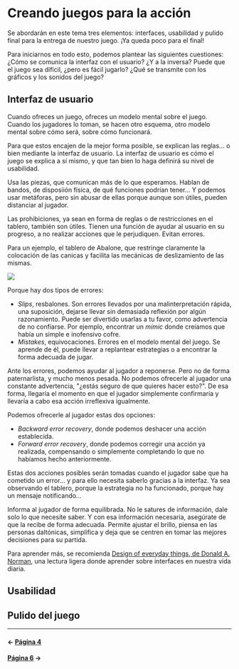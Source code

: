 # Creando juegos para la acción

Se abordarán en este tema tres elementos: interfaces, usabilidad y pulido final para la entrega de nuestro juego. ¡Ya queda poco para el final!

Para iniciarnos en todo esto, podemos plantear las siguientes cuestiones: ¿Cómo se comunica la interfaz con el usuario? ¿Y a la inversa?
Puede que el juego sea difícil, ¿pero es fácil jugarlo?
¿Qué se transmite con los gráficos y los sonidos del juego?

## Interfaz de usuario

Cuando ofreces un juego, ofreces un modelo mental sobre el juego. Cuando los jugadores lo toman, se hacen otro esquema, otro modelo mental sobre cómo será, sobre cómo funcionará.

Para que estos encajen de la mejor forma posible, se explican las reglas... o bien mediante la interfaz de usuario. La interfaz de usuario es cómo el juego se explica a sí mismo, y que tan bien lo haga definirá su nivel de usabilidad.

Usa las piezas, que comunican más de lo que esperamos. Hablan de bandos, de disposiión física, de qué funciones podrían tener... Y podemos usar metáforas, pero sin abusar de ellas porque aunque son útiles, pueden distanciar al jugador.

Las prohibiciones, ya sean en forma de reglas o de restricciones en el tablero, también son útiles. Tienen una función de ayudar al usuario en su progreso, a no realizar acciones que le perjudiquen. Evitan errores.

Para un ejemplo, el tablero de Abalone, que restringe claramente la colocación de las canicas y facilita las mecánicas de deslizamiento de las mismas.

![](https://www.jugonesweb.com/wp-content/uploads/2015/12/asmodeeabalone.jpg)

Porque hay dos tipos de errores:

* _Slips_, resbalones. Son errores llevados por una malinterpretación rápida, una suposición, dejarse llevar sin demasiada reflexión por algún razonamiento. Puede ser divertido usarlas a tu favor, como advertencia de no confiarse. Por ejemplo, encontrar un _mimic_ donde creíamos que había un simple e inofensivo cofre.
* _Mistakes_, equivocaciones. Errores en el modelo mental del juego. Se aprende de él, puede llevar a replantear estrategias o a encontrar la forma adecuada de jugar.

Ante los errores, podemos ayudar al jugador a reponerse. Pero no de forma paternarlista, y mucho menos pesada. No podemos ofrecerle al jugador una constante advertencia, "¿estás seguro de que quieres hacer esto?". De esa forma, llegaría el momento en que el jugador simplemente confirmaría y llevaría a cabo esa acción irreflexiva igualmente.

Podemos ofrecerle al jugador estas dos opciones:

* _Backward error recovery_, donde podemos deshacer una acción establecida.
* _Forward error recovery_, donde podemos corregir una acción ya realizada, compensando o simplemente completando lo que no habíamos hecho anteriormente.

Estas dos acciones posibles serán tomadas cuando el jugador sabe que ha cometido un error... y para ello necesita saberlo gracias a la interfaz. Ya sea observando el tablero, porque la estrategia no ha funcionado, porque hay un mensaje notificando...

Informa al jugador de forma equilibrada. No le satures de información, dale solo lo que necesite saber. Y con esa información necesaria, asegúrate de que la recibe de forma adecuada. Permite ajustar el brillo, piensa en las personas daltónicas, simplifica y deja que se centren en tomar las mejores decisiones para su partida.

Para aprender más, se recomienda [Design of everyday things, de Donald A. Norman](https://www.goodreads.com/book/show/840.The_Design_of_Everyday_Things), una lectura ligera donde aprender sobre interfaces en nuestra vida diaria.

## Usabilidad

## Pulido del juego

---
#### ← [Página 4](w4.md)
#### [Página 6](w6.md) →
